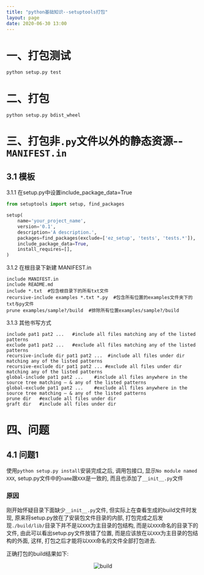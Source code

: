 ```yaml
---
title: "python基础知识--setuptools打包"
layout: page
date: 2020-06-30 13:00
---
```


# 一、打包测试
```
python setup.py test
```
# 二、打包
```
python setup.py bdist_wheel
```

# 三、打包非```.py```文件以外的静态资源--```MANIFEST.in```
## 3.1 模板
3.1.1 在setup.py中设置include_package_data=True

```python
from setuptools import setup, find_packages

setup(
    name='your_project_name',
    version='0.1',
    description='A description.',
    packages=find_packages(exclude=['ez_setup', 'tests', 'tests.*']),
    include_package_data=True,
    install_requires=[],
)
```

3.1.2 在根目录下新建 MANIFEST.in

```shell
include MANIFEST.in
include README.md
include *.txt  #包含根目录下的所有txt文件
recursive-include examples *.txt *.py  #包含所有位置的examples文件夹下的txt与py文件
prune examples/sample?/build  #排除所有位置examples/sample?/build
```

3.1.3 其他书写方式
```
include pat1 pat2 ...   #include all files matching any of the listed patterns
exclude pat1 pat2 ...   #exclude all files matching any of the listed patterns
recursive-include dir pat1 pat2 ...  #include all files under dir matching any of the listed patterns
recursive-exclude dir pat1 pat2 ... #exclude all files under dir matching any of the listed patterns
global-include pat1 pat2 ...    #include all files anywhere in the source tree matching — & any of the listed patterns
global-exclude pat1 pat2 ...    #exclude all files anywhere in the source tree matching — & any of the listed patterns
prune dir   #exclude all files under dir
graft dir   #include all files under dir
```


# 四、问题
## 4.1 问题1
使用```python setup.py install```安装完成之后, 调用包接口, 显示```No module named XXX```, setup.py文件中的```name```跟```XXX```是一致的, 而且也添加了```__init__.py```文件

### 原因 
刚开始怀疑目录下面缺少```__init__.py```文件, 但实际上在查看生成的build文件时发现, 原来将setup.py放在了安装包文件目录的内部, 打包完成之后发现```./build/lib/```目录下并不是以```XXX```为主目录的包结构, 而是以```XXX```命名的目录下的文件, 由此可以看出setup.py文件放错了位置, 而是应该放在以```XXX```为主目录的包结构的外面, 这样, 打包之后才能将以```XXX```命名的文件全部打包进去.

正确打包的build结果如下:
<center><img src="/wiki/static/images/python/Snipaste_2020-07-07_18-39-52.png" alt="build"/></center>
